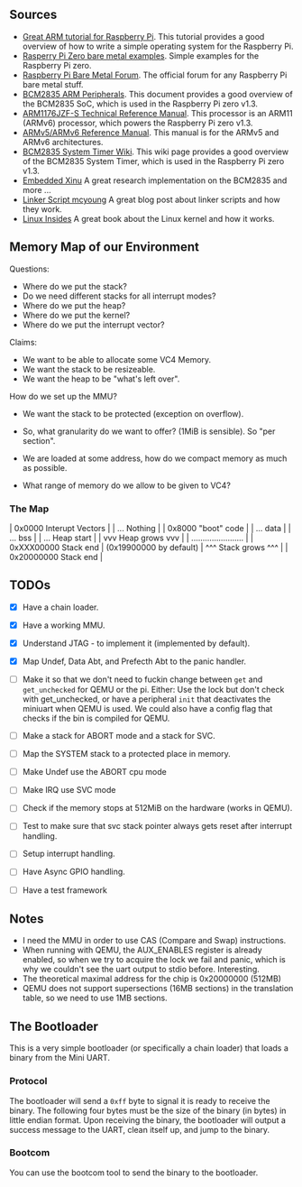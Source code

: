 ## Sources
- [Great ARM tutorial for Raspberry Pi](https://github.com/BrianSidebotham/arm-tutorial-rpi). This
    tutorial provides a good overview of how to write a simple operating system for the Raspberry Pi.
- [Rasperry Pi Zero bare metal examples](https://github.com/dwelch67/raspberrypi-zero). Simple examples for
    the Raspberry Pi zero.
- [Raspberry Pi Bare Metal Forum](https://forums.raspberrypi.com/viewtopic.php?t=72260). The official forum
    for any Raspberry Pi bare metal stuff.
- [BCM2835 ARM Peripherals](https://www.raspberrypi.org/app/uploads/2012/02/BCM2835-ARM-Peripherals.pdf). This
    document provides a good overview of the BCM2835 SoC, which is used in the Raspberry Pi zero v1.3.
- [ARM1176JZF-S Technical Reference Manual](https://developer.arm.com/documentation/ddi0301/h). This processor
    is an ARM11 (ARMv6) processor, which powers the Raspberry Pi zero v1.3.
- [ARMv5/ARMv6 Reference Manual](ARMv5-ARM.pdf). This manual is for the ARMv5 and ARMv6 architectures.
- [BCM2835 System Timer Wiki](https://xinu.cs.mu.edu/index.php/BCM2835_System_Timer). This wiki page
    provides a good overview of the BCM2835 System Timer, which is used in the Raspberry Pi zero v1.3.
- [Embedded Xinu](https://embedded-xinu.readthedocs.io/en/latest/Introduction.html) A great research implementation
    on the BCM2835 and more ...
- [Linker Script mcyoung](https://mcyoung.xyz/2021/06/01/linker-script/) A great blog post about linker scripts
    and how they work.
- [Linux Insides](https://0xax.gitbooks.io/linux-insides/content/index.html) A great book about the Linux kernel
    and how it works.

## Memory Map of our Environment
Questions:
- Where do we put the stack?
- Do we need different stacks for all interrupt modes?
- Where do we put the heap?
- Where do we put the kernel?
- Where do we put the interrupt vector?

Claims:
- We want to be able to allocate some VC4 Memory.
- We want the stack to be resizeable.
- We want the heap to be "what's left over".

How do we set up the MMU?
- We want the stack to be protected (exception on overflow).
- So, what granularity do we want to offer? (1MiB is sensible). So "per section".
- We are loaded at some address, how do we compact memory as much as possible.

- What range of memory do we allow to be given to VC4?

### The Map

| 0x0000 Interupt Vectors |
| ... Nothing             |
| 0x8000 "boot" code      |
| ... data                |
| ... bss                 |
| ... Heap start          |
|   vvv Heap grows vvv    |
| ....................... |
| 0xXXX00000 Stack end    | (0x19900000 by default)
|   ^^^ Stack grows ^^^   |
| 0x20000000 Stack end    |



## TODOs
- [x] Have a chain loader.
- [x] Have a working MMU.
- [x] Understand JTAG - to implement it (implemented by default).
- [x] Map Undef, Data Abt, and Prefecth Abt to the panic handler.

- [ ] Make it so that we don't need to fuckin change between `get` and `get_unchecked` for QEMU or the pi.
    Either: Use the lock but don't check with get_unchecked, or have a peripheral `init` that deactivates the miniuart
    when QEMU is used. We could also have a config flag that checks if the bin is compiled for QEMU.
- [ ] Make a stack for ABORT mode and a stack for SVC.
- [ ] Map the SYSTEM stack to a protected place in memory.
- [ ] Make Undef use the ABORT cpu mode
- [ ] Make IRQ use SVC mode
- [ ] Check if the memory stops at 512MiB on the hardware (works in QEMU). 
- [ ] Test to make sure that svc stack pointer always gets reset after interrupt handling.

- [ ] Setup interrupt handling.
- [ ] Have Async GPIO handling.

- [ ] Have a test framework

## Notes
- I need the MMU in order to use CAS (Compare and Swap) instructions.
- When running with QEMU, the AUX_ENABLES register is already enabled, so when we try to acquire the lock
    we fail and panic, which is why we couldn't see the uart output to stdio before. Interesting.
- The theoretical maximal address for the chip is 0x20000000 (512MB)
- QEMU does not support supersections (16MB sections) in the translation table, so we need to use 1MB sections.

## The Bootloader

This is a very simple bootloader (or specifically a chain loader) that loads a binary from the Mini UART.

### Protocol

The bootloader will send a `0xff` byte to signal it is ready to receive the binary. The following four bytes
must be the size of the binary (in bytes) in little endian format. Upon receiving the binary, the bootloader
will output a success message to the UART, clean itself up, and jump to the binary.

### Bootcom

You can use the bootcom tool to send the binary to the bootloader.
